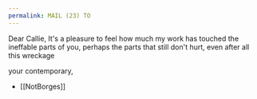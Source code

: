 ```yaml
---
permalink: MAIL (23) TO
---
```

Dear Callie, 
It's a pleasure to feel how much my work has touched the ineffable parts of you, perhaps the parts that still don't hurt, even after all this wreckage 

your contemporary, 
- [[NotBorges]]